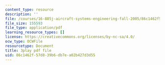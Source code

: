 ```yaml
---
content_type: resource
description: ''
file: /courses/16-885j-aircraft-systems-engineering-fall-2005/86c1462f57d839b6db7ea02b427d3d55_2QRfkG7jOfY.pdf
file_size: 155593
file_type: application/pdf
learning_resource_types: []
license: https://creativecommons.org/licenses/by-nc-sa/4.0/
ocw_type: OCWFile
resourcetype: Document
title: 3play pdf file
uid: 86c1462f-57d8-39b6-db7e-a02b427d3d55
---
```

